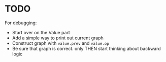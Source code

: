 # TODO

For debugging:
- Start over on the Value part
- Add a simple way to print out current graph
- Construct graph with `value.prev` and `value.op`
- Be sure that graph is correct. only THEN start thinking about backward logic